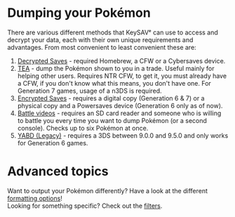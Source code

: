 # Dumping your Pokémon

There are various different methods that KeySAVᵉ can use to access and decrypt your data, each with their own unique requirements and advantages. From most convenient to least convenient these are:

  1. [Decrypted Saves](/dumping/decrypted-saves.md) - required Homebrew, a CFW or a Cybersaves device.
  2. [TEA](/dumping/tea.md) - dump the Pokémon shown to you in a trade. Useful mainly for helping other users. Requires NTR CFW, to get it, you must already have a CFW, if you don't know what this means, you don't have one. For Generation 7 games, usage of a n3DS is required.
  3. [Encrypted Saves](/dumping/encrypted-saves.md) - requires a digital copy (Generation 6 & 7) or a physical copy and a Powersaves device (Generation 6 only as of now).
  4. [Battle videos](/dumping/battle-videos.md) - requires an SD card reader and someone who is willing to battle you every time you want to dump Pokémon (or a second console). Checks up to six Pokémon at once.
  5. [YABD (Legacy)](/dumping/yabd.md) - requires a 3DS between 9.0.0 and 9.5.0 and only works for Generation 6 games.

# Advanced topics

Want to output your Pokémon differently? Have a look at the different [formatting options](/formatting)!  
Looking for something specific? Check out the [filters](/filters).
